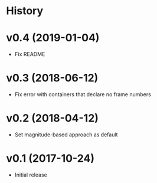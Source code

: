 # History

# v0.4 (2019-01-04)

- Fix README

# v0.3 (2018-06-12)

- Fix error with containers that declare no frame numbers

# v0.2 (2018-04-12)

- Set magnitude-based approach as default

# v0.1 (2017-10-24)

- Initial release
